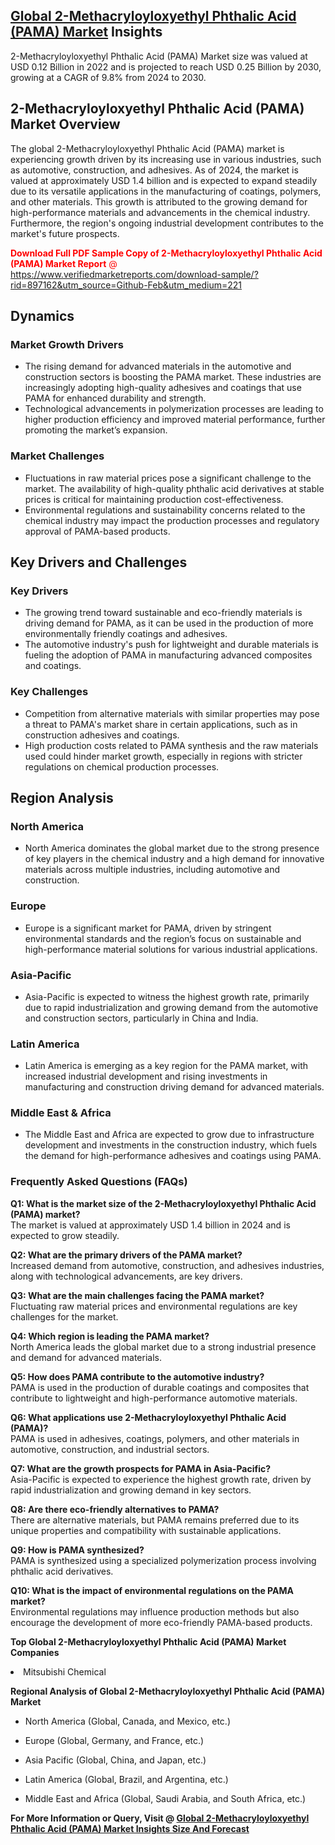 <h2><a href="https://www.verifiedmarketreports.com/download-sample/?rid=897162&amp;utm_source=Github&amp;utm_medium=221" target="_blank">Global 2-Methacryloyloxyethyl Phthalic Acid (PAMA) Market</a> Insights</h2><p>2-Methacryloyloxyethyl Phthalic Acid (PAMA) Market size was valued at USD 0.12 Billion in 2022 and is projected to reach USD 0.25 Billion by 2030, growing at a CAGR of 9.8% from 2024 to 2030.</p><p> <h2>2-Methacryloyloxyethyl Phthalic Acid (PAMA) Market Overview</h2> <p>The global 2-Methacryloyloxyethyl Phthalic Acid (PAMA) market is experiencing growth driven by its increasing use in various industries, such as automotive, construction, and adhesives. As of 2024, the market is valued at approximately USD 1.4 billion and is expected to expand steadily due to its versatile applications in the manufacturing of coatings, polymers, and other materials. This growth is attributed to the growing demand for high-performance materials and advancements in the chemical industry. Furthermore, the region's ongoing industrial development contributes to the market's future prospects.</p> <p><p><span class=""><span style="color: #ff0000;"><strong>Download Full PDF Sample Copy of 2-Methacryloyloxyethyl Phthalic Acid (PAMA) Market Report</strong> @ </span><a href="https://www.verifiedmarketreports.com/download-sample/?rid=897162&amp;utm_source=Github-Feb&amp;utm_medium=221" target="_blank">https://www.verifiedmarketreports.com/download-sample/?rid=897162&amp;utm_source=Github-Feb&amp;utm_medium=221</a></span></p></p> <h2>Dynamics</h2> <h3>Market Growth Drivers</h3> <ul> <li>The rising demand for advanced materials in the automotive and construction sectors is boosting the PAMA market. These industries are increasingly adopting high-quality adhesives and coatings that use PAMA for enhanced durability and strength.</li> <li>Technological advancements in polymerization processes are leading to higher production efficiency and improved material performance, further promoting the market’s expansion.</li> </ul> <h3>Market Challenges</h3> <ul> <li>Fluctuations in raw material prices pose a significant challenge to the market. The availability of high-quality phthalic acid derivatives at stable prices is critical for maintaining production cost-effectiveness.</li> <li>Environmental regulations and sustainability concerns related to the chemical industry may impact the production processes and regulatory approval of PAMA-based products.</li> </ul> <h2>Key Drivers and Challenges</h2> <h3>Key Drivers</h3> <ul> <li>The growing trend toward sustainable and eco-friendly materials is driving demand for PAMA, as it can be used in the production of more environmentally friendly coatings and adhesives.</li> <li>The automotive industry's push for lightweight and durable materials is fueling the adoption of PAMA in manufacturing advanced composites and coatings.</li> </ul> <h3>Key Challenges</h3> <ul> <li>Competition from alternative materials with similar properties may pose a threat to PAMA's market share in certain applications, such as in construction adhesives and coatings.</li> <li>High production costs related to PAMA synthesis and the raw materials used could hinder market growth, especially in regions with stricter regulations on chemical production processes.</li> </ul> <h2>Region Analysis</h2> <h3>North America</h3> <ul> <li>North America dominates the global market due to the strong presence of key players in the chemical industry and a high demand for innovative materials across multiple industries, including automotive and construction.</li> </ul> <h3>Europe</h3> <ul> <li>Europe is a significant market for PAMA, driven by stringent environmental standards and the region’s focus on sustainable and high-performance material solutions for various industrial applications.</li> </ul> <h3>Asia-Pacific</h3> <ul> <li>Asia-Pacific is expected to witness the highest growth rate, primarily due to rapid industrialization and growing demand from the automotive and construction sectors, particularly in China and India.</li> </ul> <h3>Latin America</h3> <ul> <li>Latin America is emerging as a key region for the PAMA market, with increased industrial development and rising investments in manufacturing and construction driving demand for advanced materials.</li> </ul> <h3>Middle East & Africa</h3> <ul> <li>The Middle East and Africa are expected to grow due to infrastructure development and investments in the construction industry, which fuels the demand for high-performance adhesives and coatings using PAMA.</li> </ul> <h3>Frequently Asked Questions (FAQs)</h3> <p><strong>Q1: What is the market size of the 2-Methacryloyloxyethyl Phthalic Acid (PAMA) market?</strong><br> The market is valued at approximately USD 1.4 billion in 2024 and is expected to grow steadily.</p> <p><strong>Q2: What are the primary drivers of the PAMA market?</strong><br> Increased demand from automotive, construction, and adhesives industries, along with technological advancements, are key drivers.</p> <p><strong>Q3: What are the main challenges facing the PAMA market?</strong><br> Fluctuating raw material prices and environmental regulations are key challenges for the market.</p> <p><strong>Q4: Which region is leading the PAMA market?</strong><br> North America leads the global market due to a strong industrial presence and demand for advanced materials.</p> <p><strong>Q5: How does PAMA contribute to the automotive industry?</strong><br> PAMA is used in the production of durable coatings and composites that contribute to lightweight and high-performance automotive materials.</p> <p><strong>Q6: What applications use 2-Methacryloyloxyethyl Phthalic Acid (PAMA)?</strong><br> PAMA is used in adhesives, coatings, polymers, and other materials in automotive, construction, and industrial sectors.</p> <p><strong>Q7: What are the growth prospects for PAMA in Asia-Pacific?</strong><br> Asia-Pacific is expected to experience the highest growth rate, driven by rapid industrialization and growing demand in key sectors.</p> <p><strong>Q8: Are there eco-friendly alternatives to PAMA?</strong><br> There are alternative materials, but PAMA remains preferred due to its unique properties and compatibility with sustainable applications.</p> <p><strong>Q9: How is PAMA synthesized?</strong><br> PAMA is synthesized using a specialized polymerization process involving phthalic acid derivatives.</p> <p><strong>Q10: What is the impact of environmental regulations on the PAMA market?</strong><br> Environmental regulations may influence production methods but also encourage the development of more eco-friendly PAMA-based products.</p> </p><p><strong>Top Global 2-Methacryloyloxyethyl Phthalic Acid (PAMA) Market Companies</strong></p><div data-test-id=""><p><li>Mitsubishi Chemical</li></p><div><strong>Regional Analysis of&nbsp;Global 2-Methacryloyloxyethyl Phthalic Acid (PAMA) Market</strong></div><ul><li dir="ltr"><p dir="ltr">North America&nbsp;(Global, Canada, and Mexico, etc.)</p></li><li dir="ltr"><p dir="ltr">Europe (Global, Germany, and France, etc.)</p></li><li dir="ltr"><p dir="ltr">Asia Pacific&nbsp;(Global, China, and Japan, etc.)</p></li><li dir="ltr"><p dir="ltr">Latin America&nbsp;(Global, Brazil, and Argentina, etc.)</p></li><li dir="ltr">Middle East and Africa&nbsp;(Global, Saudi Arabia, and South Africa, etc.)</li></ul><p><strong>For More Information or Query, Visit @&nbsp;</strong><strong><a href="https://www.verifiedmarketreports.com/product/2-methacryloyloxyethyl-phthalic-acid-pama-market/?utm_source=Github&amp;utm_medium=221" target="_blank">Global 2-Methacryloyloxyethyl Phthalic Acid (PAMA) Market Insights Size And Forecast</a></strong></p></div>
